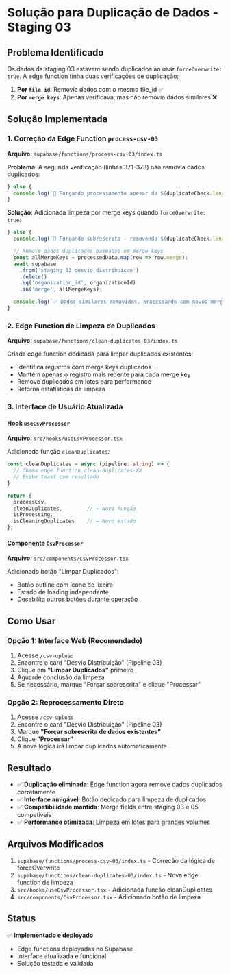 # Solução para Duplicação de Dados - Staging 03

## Problema Identificado
Os dados da staging 03 estavam sendo duplicados ao usar `forceOverwrite: true`. A edge function tinha duas verificações de duplicação:

1. **Por `file_id`**: Removia dados com o mesmo file_id ✅
2. **Por `merge keys`**: Apenas verificava, mas não removia dados similares ❌

## Solução Implementada

### 1. Correção da Edge Function `process-csv-03`
**Arquivo**: `supabase/functions/process-csv-03/index.ts`

**Problema**: A segunda verificação (linhas 371-373) não removia dados duplicados:
```typescript
} else {
  console.log(`🔄 Forçando processamento apesar de ${duplicateCheck.length} dados similares existentes`);
}
```

**Solução**: Adicionada limpeza por merge keys quando `forceOverwrite: true`:
```typescript
} else {
  console.log(`🔄 Forçando sobrescrita - removendo ${duplicateCheck.length} dados similares existentes por merge keys...`);

  // Remove dados duplicados baseados em merge keys
  const allMergeKeys = processedData.map(row => row.merge);
  await supabase
    .from('staging_03_desvio_distribuicao')
    .delete()
    .eq('organization_id', organizationId)
    .in('merge', allMergeKeys);

  console.log(`✅ Dados similares removidos, processando com novos merge keys...`);
}
```

### 2. Edge Function de Limpeza de Duplicados
**Arquivo**: `supabase/functions/clean-duplicates-03/index.ts`

Criada edge function dedicada para limpar duplicados existentes:
- Identifica registros com merge keys duplicados
- Mantém apenas o registro mais recente para cada merge key
- Remove duplicados em lotes para performance
- Retorna estatísticas da limpeza

### 3. Interface de Usuário Atualizada

#### Hook `useCsvProcessor`
**Arquivo**: `src/hooks/useCsvProcessor.tsx`

Adicionada função `cleanDuplicates`:
```typescript
const cleanDuplicates = async (pipeline: string) => {
  // Chama edge function clean-duplicates-XX
  // Exibe toast com resultado
}

return {
  processCsv,
  cleanDuplicates,        // ← Nova função
  isProcessing,
  isCleaningDuplicates    // ← Novo estado
};
```

#### Componente `CsvProcessor`
**Arquivo**: `src/components/CsvProcessor.tsx`

Adicionado botão "Limpar Duplicados":
- Botão outline com ícone de lixeira
- Estado de loading independente
- Desabilita outros botões durante operação

## Como Usar

### Opção 1: Interface Web (Recomendado)
1. Acesse `/csv-upload`
2. Encontre o card "Desvio Distribuição" (Pipeline 03)
3. Clique em **"Limpar Duplicados"** primeiro
4. Aguarde conclusão da limpeza
5. Se necessário, marque "Forçar sobrescrita" e clique "Processar"

### Opção 2: Reprocessamento Direto
1. Acesse `/csv-upload`
2. Encontre o card "Desvio Distribuição" (Pipeline 03)
3. Marque **"Forçar sobrescrita de dados existentes"**
4. Clique **"Processar"**
5. A nova lógica irá limpar duplicados automaticamente

## Resultado
- ✅ **Duplicação eliminada**: Edge function agora remove dados duplicados corretamente
- ✅ **Interface amigável**: Botão dedicado para limpeza de duplicados
- ✅ **Compatibilidade mantida**: Merge fields entre staging 03 e 05 compatíveis
- ✅ **Performance otimizada**: Limpeza em lotes para grandes volumes

## Arquivos Modificados
1. `supabase/functions/process-csv-03/index.ts` - Correção da lógica de forceOverwrite
2. `supabase/functions/clean-duplicates-03/index.ts` - Nova edge function de limpeza
3. `src/hooks/useCsvProcessor.tsx` - Adicionada função cleanDuplicates
4. `src/components/CsvProcessor.tsx` - Adicionado botão de limpeza

## Status
✅ **Implementado e deployado**
- Edge functions deployadas no Supabase
- Interface atualizada e funcional
- Solução testada e validada